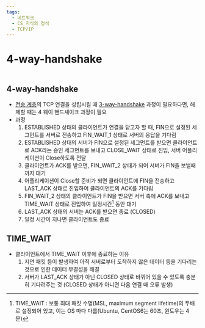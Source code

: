 ```yaml
---
tags:
  - 네트워크
  - CS_지식의_정석
  - TCP/IP
---
```

# 4-way-handshake

```table-of-contents
```

##  4-way-handshake

- [전송 계층](전송%20계층.md)의 TCP 연결을 성립시킬 때 [3-way-handshake](3-way-handshake.md) 과정이 필요하다면, 해제할 때는 4 웨이 핸드셰이크 과정이 필요
- 과정
	1. ESTABLISHED 상태의 클라이언트가 연결을 닫고자 할 때, FIN으로 설정된 세그먼트를 서버로 전송하고 FIN_WAIT_1 상태로 서버의 응답을 기다림
	2. ESTABLISHED 상태의 서버가 FIN으로 설정된 세그먼트를  받으면 클라이언트로 ACK라는 승인 세그먼트를 보내고 CLOSE_WAIT 상태로 진입, 서버 어플리케이션이 Close하도록 전달
	3. 클라이언트가 ACK를 받으면, FIN_WAIT_2 상태가 되어 서버가 FIN을 보낼때까지 대기
	4. 어플리케이션이 Close할 준비가 되면 클라이언트에 FIN을 전송하고 LAST_ACK 상태로 진입하여 클라이언트의 ACK를 기다림
	5. FIN_WAIT_2 상태의 클라이언트가 FIN을 받으면 서버 측에 ACK를 보내고 TIME_WAIT 상태로 진입하여 일정시간[^1] 동안 대기
	6. LAST_ACK 상태의 서버는 ACK를 받으면 종료 (CLOSED)
	7. 일정 시간이 지나면 클라이언트도 종료

## TIME_WAIT

- 클라이언트에서 TIME_WAIT 이후에 종료하는 이유
	1. 지연 패킷 등이 발생하여 아직 서버로부터 도착하지 않은 데이터 등을 기다리는 것으로 인한 데이터 무결성을 해결
	2. 서버가 LAST_ACK 상태가 아닌 CLOSED 상태로 바뀌어 있을 수 있도록 충분히 기다려주는 것 (CLOSED 상태가 아니면 다음 연결 때 오류 발생)

[^1]: TIME_WAIT : 보통 최대 패킷 수명(MSL, maximum segment lifetime)의 두배로 설정되어 있고, 이는 OS 마다 다름(Ubuntu, CentOS6는 60초, 윈도우는 4분)